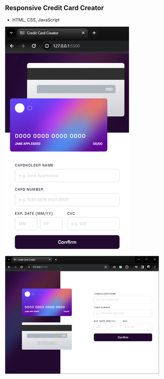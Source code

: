 ## Responsive Credit Card Creator
- HTML, CSS, JavaScript

![Screenshot 01](Screenshot01.png)
![Screenshot 02](Screenshot02.png)